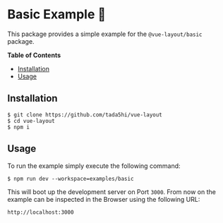 # Basic Example 🧱


This package provides a simple example for the
`@vue-layout/basic` package.

**Table of Contents**

- [Installation](#installation)
- [Usage](#usage)

## Installation

```shell
$ git clone https://github.com/tada5hi/vue-layout
$ cd vue-layout
$ npm i
```

## Usage

To run the example simply execute the following command: 

```shell
$ npm run dev --workspace=examples/basic
```

This will boot up the development server on Port `3000`.
From now on the example can be inspected in the Browser using 
the following URL:

`http://localhost:3000`
